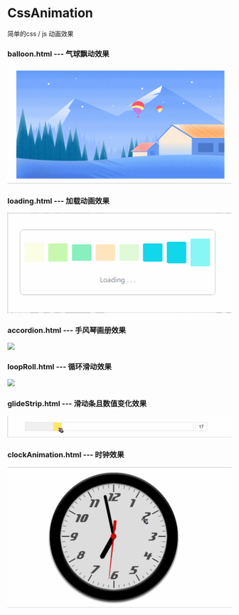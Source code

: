 # CssAnimation
简单的css / js 动画效果

### balloon.html --- 气球飘动效果
![](img/qiqiu.gif)

### loading.html --- 加载动画效果
![](img/loading.gif)

### accordion.html --- 手风琴画册效果
![](img/photoshow.gif)

### loopRoll.html --- 循环滑动效果
![](img/loopRoll.gif)

### glideStrip.html --- 滑动条且数值变化效果
![](img/glideStripShow.gif)

### clockAnimation.html --- 时钟效果
![](img/clockAnimation.gif)